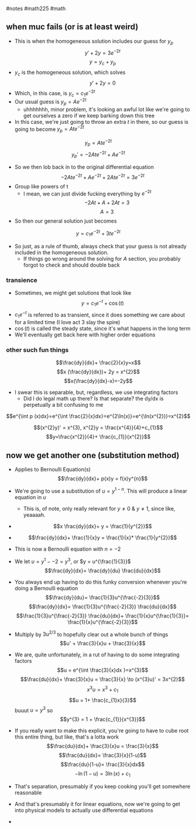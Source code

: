 #notes #math225 #math 
## when muc fails (or is at least weird)
- This is when the homogeneous solution includes our guess for $y_{p}$
$$y' +2y = 3e^{-2t}$$
$$y = y_{c}+y_{p}$$
- $y_{c}$ is the homogeneous solution, which solves 
$$y'+2y=0$$
- Which, in this case, is $y_{c}= c_{1}e^{-2t}$
- Our usual guess is $y_{p}=Ae^{-2t}$
	- uhhhhhhh, minor problem, it's looking an awful lot like we're going to get ourselves a zero if we keep barking down this tree
- In this case, we're just going to throw an extra $t$ in there, so our guess is going to become $y_{p}=Ate^{-2t}$

$$y_{p}= Ate^{-2t}$$
$$y_{p}' = -2Ate^{-2t}+Ae^{-2t}$$
- So we then lob back in to the original differential equation
$$-2Ate^{-2t}+Ae^{-2t}+2Ate^{-2t}=3e^{-2t}$$
- Group like powers of t
	- I mean, we can just divide fucking everything by $e^{-2t}$
$$-2At +A +2At = 3$$
$$A=3$$
- So then our general solution just becomes 

$$y =c_{1}e^{-2t} + 3te^{-2t}$$
- So just, as a rule of thumb, always check that your guess is not already included in the homogeneous solution.
	- If things go wrong around the solving for $A$ section, you probably forgot to check and should double back
### transience
- Sometimes, we might get solutions that look like $$y=c_{1}e^{-t}+\cos(t)$$
- $c_{1}e^{-t}$ is referred to as transient, since it does something we care about for a limited time (I love act 3 slay the spire)
- $\cos(t)$ is called the steady state, since it's what happens in the long term
- We'll eventually get back here with higher order equations

### other such fun things
$$\frac{dy}{dx}+ \frac{2}{x}y=x$$
$$x (\frac{dy}{dx})+ 2y = x^{2}$$
$$x(\frac{dy}{dx}-x)=-2y$$
- I swear this is separable, but, regardless, we use integrating factors
	- Did I do legal math up there? Is that separate? the dy/dx is perpetually a bit confusing to me 

$$e^{\int p (x)dx}=e^{\int \frac{2}{x}dx}=e^{2\ln(x)}=e^{\ln(x^{2})}=x^{2}$$

$$(x^{2}y)' = x^{3}, x^{2}y = \frac{x^{4}}{4}+c_{1}$$
$$y=\frac{x^{2}}{4}+ \frac{c_{1}}{x^{2}}$$
## now we get another one (substitution method)
- Applies to Bernoulli Equation(s)
$$\frac{dy}{dx}+ p(x)y = f(x)y^{n}$$
- We're going to use a substitution of $u=y^{1-n}$. This will produce a linear equation in $u$ 
	- This is, of note, only really relevant for $y\neq 0 \ \& \ y\neq 1$, since like, yeaaaah.
- $$x \frac{dy}{dx}+ y = \frac{1}{y^{2}}$$
- $$\frac{dy}{dx}+ \frac{1}{x}y = \frac{1}{x}* \frac{1}{y^{2}}$$
- This is now a Bernoulli equation with $n=-2$
- We let $u=y^1--2=y^{3}$, or $y = u^{\frac{1}{3}}$ 
$$\frac{dy}{dx}= \frac{dy}{du} \frac{du}{dx}$$
- You always end up having to do this funky conversion whenever you're doing a Bernoulli equation
$$\frac{dy}{du}= \frac{1}{3}u^{\frac{-2}{3}}$$
$$\frac{dy}{dx}= \frac{1}{3}u^{\frac{-2}{3}} \frac{du}{dx}$$
$$\frac{1}{3}u^{\frac{-2}{3}} \frac{du}{dx}+ \frac{1}{x}u^{\frac{1}{3}}= \frac{1}{x}u^{\frac{-2}{3}}$$
- Multiply by $3u^{2/3}$ to hopefully clear out a whole bunch of things
$$u' + \frac{3}{x}u + \frac{3}{x}$$
- We are, quite unfortunately, in a rut of having to do some integrating factors
$$u = e^{\int \frac{3}{x}dx }=x^{3}$$
$$\frac{du}{dx}+ \frac{3}{x}u = \frac{3}{x} \to (x^{3}u)' = 3x^{2}$$
$$x^{3}u = x^{3} +c_{1}$$
$$u = 1+ \frac{c_{1}x}{3}$$
buuut $u = y^{3}$
so $$y^{3} = 1 + \frac{c_{1}}{x^{3}}$$
- If you really want to make this explicit, you're going to have to cube root this entire thing, but like, that's a lotta work
$$\frac{du}{dx}+ \frac{3}{x}u = \frac{3}{x}$$
$$\frac{du}{dx}= \frac{3}{x}(1-u)$$
$$\frac{du}{1-u}= \frac{3}{x}dx$$
$$-\ln(1-u) = 3\ln(x)+c_{1}$$
- That's separation, presumably if you keep cooking you'll get somewhere reasonable

- And that's presumably it for linear equations, now we're going to get into physical models to actually use differential equations
- 